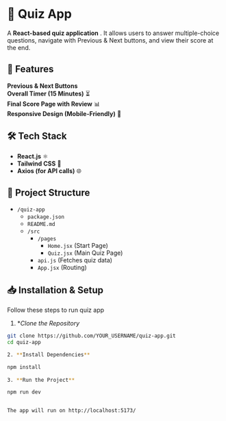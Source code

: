 # 📝 Quiz App  

A **React-based quiz application** . It allows users to answer multiple-choice questions, navigate with Previous & Next buttons, and view their score at the end.  

## 🚀 Features   
**Previous & Next Buttons**   
**Overall Timer (15 Minutes)** ⏳  
**Final Score Page with Review** 📊  
**Responsive Design (Mobile-Friendly)** 📱  

## 🛠️ Tech Stack  
- **React.js** ⚛️ 
- **Tailwind CSS** 🎨  
- **Axios (for API calls)** 🌐  


## 📂 Project Structure  

- `/quiz-app`
  - `package.json`
  - `README.md`
  - `/src`
    - `/pages`
      - `Home.jsx` (Start Page)
      - `Quiz.jsx` (Main Quiz Page)
    - `api.js` (Fetches quiz data)
    - `App.jsx` (Routing)


## 📥 Installation & Setup  

Follow these steps to run quiz app

1. **Clone the Repository*

```bash
git clone https://github.com/YOUR_USERNAME/quiz-app.git
cd quiz-app

2. **Install Dependencies**

npm install
 
3. **Run the Project**

npm run dev


The app will run on http://localhost:5173/

